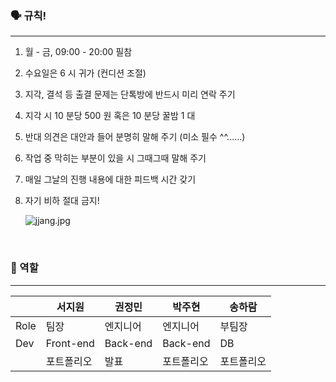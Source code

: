 
### 🗣️ 규칙!
---
1. 월 - 금, 09:00 - 20:00 필참
2. 수요일은 6 시 귀가 (컨디션 조절)
3. 지각, 결석 등 출결 문제는 단톡방에 반드시 미리 연락 주기
4. 지각 시 10 분당 500 원 혹은 10 분당 꿀밤 1 대
5. 반대 의견은 대안과 들어 분명히 말해 주기 (미소 필수 ^^......)
6. 작업 중 막히는 부분이 있을 시 그때그때 말해 주기
7. 매일 그날의 진행 내용에 대한 피드백 시간 갖기
8. 자기 비하 절대 금지!
    
    ![jjang.jpg](https://blogger.googleusercontent.com/img/a/AVvXsEi-mkKF1R6cqW52AytbaPn2qlpOt_srURayjwyVEr_MD3zzV6CO0g9qSXqwx0nbcXtAzUeI67tKiLeids_lS3huL-gX1dC-gOoIIpHDrI3dwoOpUPHKgslvMKy7vLuRyGNAeYCfhl2r6m3OJ-2_JZIht91D8m_gv0tEyrcfEEFOeosIGdxhKZEd0lhV=s800)
    
<br>

### 👤 역할
---
|  | 서지원 | 권정민 | 박주현 | 송하람 |
|  --- | --- | --- | --- | --- |
| Role | 팀장 | 엔지니어 | 엔지니어 | 부팀장 |
| Dev  | Front-end | Back-end | Back-end | DB |
|  | 포트폴리오 | 발표 | 포트폴리오 | 포트폴리오 |
